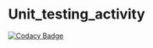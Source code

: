 # Unit_testing_activity

[![Codacy Badge](https://api.codacy.com/project/badge/Grade/670521ddbc5b4b7f83209c29d48f5c20)](https://www.codacy.com/app/ShreyaKulhalli/Unit_testing_activity?utm_source=github.com&amp;utm_medium=referral&amp;utm_content=ShreyaKulhalli/Unit_testing_activity&amp;utm_campaign=Badge_Grade)
